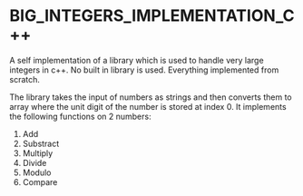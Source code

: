 # BIG_INTEGERS_IMPLEMENTATION_C++
A self implementation of a library which is used to handle very large integers in c++. No built in library is used. Everything implemented from scratch.

The library takes the input of numbers as strings and then converts them to array where the unit digit of the number is stored at index 0.
It implements the following functions on 2 numbers:

1) Add
2) Substract
3) Multiply
4) Divide
5) Modulo
6) Compare
